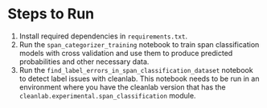 # Steps to Run

1. Install required dependencies in `requirements.txt`.
2. Run the `span_categorizer_training` notebook to train span classification models with cross validation and use them to produce predicted probabilities and other necessary data.
3. Run the `find_label_errors_in_span_classification_dataset` notebook to detect label issues with cleanlab. This notebook needs to be run in an environment where you have the cleanlab version that has the `cleanlab.experimental.span_classification` module.
